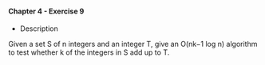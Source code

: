#### Chapter 4 - Exercise 9
* Description

Given a set S of n integers and an integer T, give an O(nk−1 log n) algorithm
to test whether k of the integers in S add up to T.
